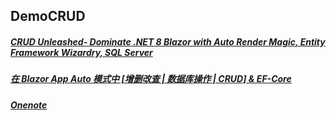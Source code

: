 ## DemoCRUD

##### [CRUD Unleashed- Dominate .NET 8 Blazor with Auto Render Magic, Entity Framework Wizardry, SQL Server](https://youtu.be/zv2gdqxZmFs)

##### [在 Blazor App Auto 模式中 [增删改查 | 数据库操作 | CRUD] & EF-Core](https://www.bilibili.com/video/BV1Xb4y1A7J8)

##### [Onenote](https://onedrive.live.com/redir?resid=B9EDB6D17C8CFCD5%21388&authkey=%21AGbwgJZ1LpOq0HE&page=View&wd=target%28bazlor.one%7C28b68b79-75b6-493b-add0-518bed151680%2FCRUD%20%20EF-Core%7C8d75d1d0-84d5-4f83-820d-a0c6393704d0%2F%29&wdorigin=703)
